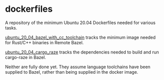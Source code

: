 # dockerfiles
A repository of the minimum Ubuntu 20.04 Dockerfiles needed for various tasks.

[ubuntu_20_04_bazel_with_cc_toolchain](ubuntu_20_04_bazel_with_cc_toolchain/Dockerfile) tracks the minimum image needed for Rust/C++ binaries in Remote Bazel.

[ubuntu_20_04_cargo_raze](ubuntu_20_04_cargo_raze/Dockerfile) tracks the dependencies needed to build and run cargo-raze in Bazel.

Neither are fully done yet. They assume language toolchains have been supplied to Bazel, rather than being supplied in the docker image.
